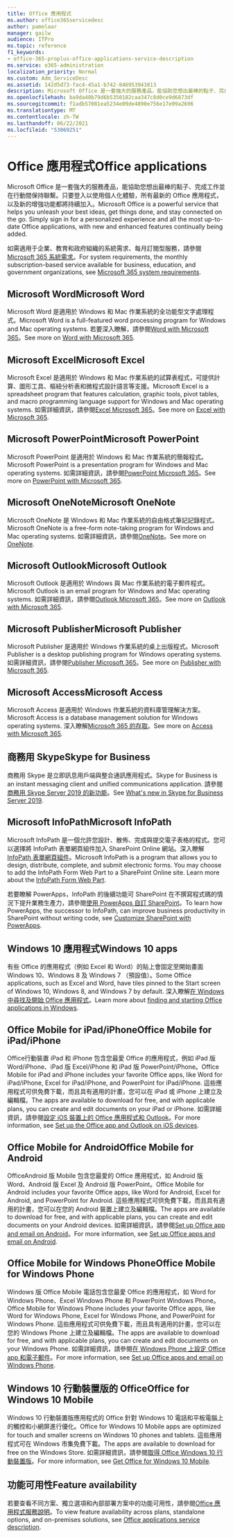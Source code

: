 ```yaml
---
title: Office 應用程式
ms.author: office365servicedesc
author: pamelaar
manager: gailw
audience: ITPro
ms.topic: reference
f1_keywords:
- office-365-proplus-office-applications-service-description
ms.service: o365-administration
localization_priority: Normal
ms.custom: Adm_ServiceDesc
ms.assetid: 142d5d73-fac4-45a1-b742-846953943813
description: Microsoft Office 是一套強大的服務產品，能協助您想出最棒的點子、完成工作並在行動間保持聯繫。只要登入以使用個人化體驗，所有最新的 Office 應用程式，以及新的增強功能都將持續加入。
ms.openlocfilehash: ba9da48b79d6b5350182caa347c8d0ce9d6873df
ms.sourcegitcommit: f1adb57081ea5234e09de4890e756e17e09a2696
ms.translationtype: MT
ms.contentlocale: zh-TW
ms.lasthandoff: 06/22/2021
ms.locfileid: "53069251"
---
```

# <a name="office-applications"></a><span data-ttu-id="906f6-104">Office 應用程式</span><span class="sxs-lookup"><span data-stu-id="906f6-104">Office applications</span></span>

<span data-ttu-id="906f6-p102">Microsoft Office 是一套強大的服務產品，能協助您想出最棒的點子、完成工作並在行動間保持聯繫。只要登入以使用個人化體驗，所有最新的 Office 應用程式，以及新的增強功能都將持續加入。</span><span class="sxs-lookup"><span data-stu-id="906f6-p102">Microsoft Office is a powerful service that helps you unleash your best ideas, get things done, and stay connected on the go. Simply sign in for a personalized experience and all the most up-to-date Office applications, with new and enhanced features continually being added.</span></span>
  
<span data-ttu-id="906f6-107">如需適用于企業、教育和政府組織的系統需求、每月訂閱型服務，請參閱[Microsoft 365 系統需求](https://products.office.com/office-system-requirements/#Office365forBEG)。</span><span class="sxs-lookup"><span data-stu-id="906f6-107">For system requirements, the monthly subscription-based service available for business, education, and government organizations, see [Microsoft 365 system requirements](https://products.office.com/office-system-requirements/#Office365forBEG).</span></span>
  
## <a name="microsoft-word"></a><span data-ttu-id="906f6-108">Microsoft Word</span><span class="sxs-lookup"><span data-stu-id="906f6-108">Microsoft Word</span></span>

<span data-ttu-id="906f6-109">Microsoft Word 是適用於 Windows 和 Mac 作業系統的全功能型文字處理程式。</span><span class="sxs-lookup"><span data-stu-id="906f6-109">Microsoft Word is a full-featured word processing program for Windows and Mac operating systems.</span></span> <span data-ttu-id="906f6-110">若要深入瞭解，請參閱[Word with Microsoft 365](https://www.microsoft.com/microsoft-365/word)。</span><span class="sxs-lookup"><span data-stu-id="906f6-110">See more on [Word with Microsoft 365](https://www.microsoft.com/microsoft-365/word).</span></span>

## <a name="microsoft-excel"></a><span data-ttu-id="906f6-111">Microsoft Excel</span><span class="sxs-lookup"><span data-stu-id="906f6-111">Microsoft Excel</span></span>

<span data-ttu-id="906f6-112">Microsoft Excel 是適用於 Windows 和 Mac 作業系統的試算表程式，可提供計算、圖形工具、樞紐分析表和微程式設計語言等支援。</span><span class="sxs-lookup"><span data-stu-id="906f6-112">Microsoft Excel is a spreadsheet program that features calculation, graphic tools, pivot tables, and macro programming language support for Windows and Mac operating systems.</span></span> <span data-ttu-id="906f6-113">如需詳細資訊，請參閱[Excel Microsoft 365](https://www.microsoft.com/microsoft-365/excel)。</span><span class="sxs-lookup"><span data-stu-id="906f6-113">See more on [Excel with Microsoft 365](https://www.microsoft.com/microsoft-365/excel).</span></span>
  
## <a name="microsoft-powerpoint"></a><span data-ttu-id="906f6-114">Microsoft PowerPoint</span><span class="sxs-lookup"><span data-stu-id="906f6-114">Microsoft PowerPoint</span></span>

<span data-ttu-id="906f6-115">Microsoft PowerPoint 是適用於 Windows 和 Mac 作業系統的簡報程式。</span><span class="sxs-lookup"><span data-stu-id="906f6-115">Microsoft PowerPoint is a presentation program for Windows and Mac operating systems.</span></span> <span data-ttu-id="906f6-116">如需詳細資訊，請參閱[PowerPoint Microsoft 365](https://www.microsoft.com/microsoft-365/powerpoint)。</span><span class="sxs-lookup"><span data-stu-id="906f6-116">See more on [PowerPoint with Microsoft 365](https://www.microsoft.com/microsoft-365/powerpoint).</span></span>

## <a name="microsoft-onenote"></a><span data-ttu-id="906f6-117">Microsoft OneNote</span><span class="sxs-lookup"><span data-stu-id="906f6-117">Microsoft OneNote</span></span>

<span data-ttu-id="906f6-118">Microsoft OneNote 是 Windows 和 Mac 作業系統的自由格式筆記記錄程式。</span><span class="sxs-lookup"><span data-stu-id="906f6-118">Microsoft OneNote is a free-form note-taking program for Windows and Mac operating systems.</span></span> <span data-ttu-id="906f6-119">如需詳細資訊，請參閱[OneNote](https://www.microsoft.com/microsoft-365/onenote/digital-note-taking-app)。</span><span class="sxs-lookup"><span data-stu-id="906f6-119">See more on [OneNote](https://www.microsoft.com/microsoft-365/onenote/digital-note-taking-app).</span></span>
  
## <a name="microsoft-outlook"></a><span data-ttu-id="906f6-120">Microsoft Outlook</span><span class="sxs-lookup"><span data-stu-id="906f6-120">Microsoft Outlook</span></span>

<span data-ttu-id="906f6-121">Microsoft Outlook 是適用於 Windows 與 Mac 作業系統的電子郵件程式。</span><span class="sxs-lookup"><span data-stu-id="906f6-121">Microsoft Outlook is an email program for Windows and Mac operating systems.</span></span> <span data-ttu-id="906f6-122">如需詳細資訊，請參閱[Outlook Microsoft 365](https://www.microsoft.com/microsoft-365/outlook/outlook-personal-email-plans)。</span><span class="sxs-lookup"><span data-stu-id="906f6-122">See more on [Outlook with Microsoft 365](https://www.microsoft.com/microsoft-365/outlook/outlook-personal-email-plans).</span></span>
  
## <a name="microsoft-publisher"></a><span data-ttu-id="906f6-123">Microsoft Publisher</span><span class="sxs-lookup"><span data-stu-id="906f6-123">Microsoft Publisher</span></span>

<span data-ttu-id="906f6-124">Microsoft Publisher 是適用於 Windows 作業系統的桌上出版程式。</span><span class="sxs-lookup"><span data-stu-id="906f6-124">Microsoft Publisher is a desktop publishing program for Windows operating systems.</span></span> <span data-ttu-id="906f6-125">如需詳細資訊，請參閱[Publisher Microsoft 365](https://www.microsoft.com/microsoft-365/publisher)。</span><span class="sxs-lookup"><span data-stu-id="906f6-125">See more on [Publisher with Microsoft 365](https://www.microsoft.com/microsoft-365/publisher).</span></span>
  
## <a name="microsoft-access"></a><span data-ttu-id="906f6-126">Microsoft Access</span><span class="sxs-lookup"><span data-stu-id="906f6-126">Microsoft Access</span></span>

<span data-ttu-id="906f6-127">Microsoft Access 是適用於 Windows 作業系統的資料庫管理解決方案。</span><span class="sxs-lookup"><span data-stu-id="906f6-127">Microsoft Access is a database management solution for Windows operating systems.</span></span> <span data-ttu-id="906f6-128">深入瞭解[Microsoft 365 的存取](https://www.microsoft.com/microsoft-365/access)。</span><span class="sxs-lookup"><span data-stu-id="906f6-128">See more on [Access with Microsoft 365](https://www.microsoft.com/microsoft-365/access).</span></span>
  
## <a name="skype-for-business"></a><span data-ttu-id="906f6-129">商務用 Skype</span><span class="sxs-lookup"><span data-stu-id="906f6-129">Skype for Business</span></span>

<span data-ttu-id="906f6-130">商務用 Skype 是立即訊息用戶端與整合通訊應用程式。</span><span class="sxs-lookup"><span data-stu-id="906f6-130">Skype for Business is an instant messaging client and unified communications application.</span></span> <span data-ttu-id="906f6-131">請參閱[商務用 Skype Server 2019 的新功能](/skypeforbusiness/whats-new)。</span><span class="sxs-lookup"><span data-stu-id="906f6-131">See [What's new in Skype for Business Server 2019](/skypeforbusiness/whats-new).</span></span>
  
## <a name="microsoft-infopath"></a><span data-ttu-id="906f6-132">Microsoft InfoPath</span><span class="sxs-lookup"><span data-stu-id="906f6-132">Microsoft InfoPath</span></span>

<span data-ttu-id="906f6-p111">Microsoft InfoPath 是一個允許您設計、散佈、完成與提交電子表格的程式。您可以選擇將 InfoPath 表單網頁組件加入 SharePoint Online 網站。深入瞭解 [InfoPath 表單網頁組件](https://go.microsoft.com/fwlink/p/?LinkId=271687)。</span><span class="sxs-lookup"><span data-stu-id="906f6-p111">Microsoft InfoPath is a program that allows you to design, distribute, complete, and submit electronic forms. You may choose to add the InfoPath Form Web Part to a SharePoint Online site. Learn more about the [InfoPath Form Web Part](https://go.microsoft.com/fwlink/p/?LinkId=271687).</span></span>

<span data-ttu-id="906f6-136">若要瞭解 PowerApps，InfoPath 的後續功能可 SharePoint 在不撰寫程式碼的情況下提升業務生產力，請參閱[使用 PowerApps 自訂 SharePoint](https://powerapps.microsoft.com/infopath/)。</span><span class="sxs-lookup"><span data-stu-id="906f6-136">To learn how PowerApps, the successor to InfoPath, can improve business productivity in SharePoint without writing code, see [Customize SharePoint with PowerApps](https://powerapps.microsoft.com/infopath/).</span></span>
  
## <a name="windows-10-apps"></a><span data-ttu-id="906f6-137">Windows 10 應用程式</span><span class="sxs-lookup"><span data-stu-id="906f6-137">Windows 10 apps</span></span>

<span data-ttu-id="906f6-138">有些 Office 的應用程式（例如 Excel 和 Word）的貼上會固定至開始畫面 Windows 10、Windows 8 及 Windows 7 （預設值）。</span><span class="sxs-lookup"><span data-stu-id="906f6-138">Some Office applications, such as Excel and Word, have tiles pinned to the Start screen of Windows 10, Windows 8, and Windows 7 by default.</span></span> <span data-ttu-id="906f6-139">深入瞭解[在 Windows 中尋找及開始 Office 應用程式](https://support.microsoft.com/office/907ce545-6ae8-459b-8d9d-de6764a635d6)。</span><span class="sxs-lookup"><span data-stu-id="906f6-139">Learn more about [finding and starting Office applications in Windows](https://support.microsoft.com/office/907ce545-6ae8-459b-8d9d-de6764a635d6).</span></span>
  
## <a name="office-mobile-for-ipadiphone"></a><span data-ttu-id="906f6-140">Office Mobile for iPad/iPhone</span><span class="sxs-lookup"><span data-stu-id="906f6-140">Office Mobile for iPad/iPhone</span></span>

<span data-ttu-id="906f6-141">Office行動裝置 iPad 和 iPhone 包含您最愛 Office 的應用程式，例如 iPad 版 Word/iPhone、iPad 版 Excel/iPhone 和 iPad 版 PowerPoint/iPhone。</span><span class="sxs-lookup"><span data-stu-id="906f6-141">Office Mobile for iPad and iPhone includes your favorite Office apps, like Word for iPad/iPhone, Excel for iPad/iPhone, and PowerPoint for iPad/iPhone.</span></span> <span data-ttu-id="906f6-142">這些應用程式可供免費下載，而且具有適用的計畫，您可以在 iPad 或 iPhone 上建立及編輯檔。</span><span class="sxs-lookup"><span data-stu-id="906f6-142">The apps are available to download for free, and with applicable plans, you can create and edit documents on your iPad or iPhone.</span></span> <span data-ttu-id="906f6-143">如需詳細資訊，請參閱[設定 iOS 裝置上的 Office 應用程式和 Outlook](https://support.microsoft.com/office/0402b37e-49c4-4419-a030-f34c2013041f)。</span><span class="sxs-lookup"><span data-stu-id="906f6-143">For more information, see [Set up the Office app and Outlook on iOS devices](https://support.microsoft.com/office/0402b37e-49c4-4419-a030-f34c2013041f).</span></span>

## <a name="office-mobile-for-android"></a><span data-ttu-id="906f6-144">Office Mobile for Android</span><span class="sxs-lookup"><span data-stu-id="906f6-144">Office Mobile for Android</span></span>

<span data-ttu-id="906f6-145">OfficeAndroid 版 Mobile 包含您最愛的 Office 應用程式，如 Android 版 Word、Android 版 Excel 及 Android 版 PowerPoint。</span><span class="sxs-lookup"><span data-stu-id="906f6-145">Office Mobile for Android includes your favorite Office apps, like Word for Android, Excel for Android, and PowerPoint for Android.</span></span> <span data-ttu-id="906f6-146">這些應用程式可供免費下載，而且具有適用的計畫，您可以在您的 Android 裝置上建立及編輯檔。</span><span class="sxs-lookup"><span data-stu-id="906f6-146">The apps are available to download for free, and with applicable plans, you can create and edit documents on your Android devices.</span></span> <span data-ttu-id="906f6-147">如需詳細資訊，請參閱[Set up Office app and email on Android](https://support.office.com/article/6ef2ebf2-fc2d-474a-be4a-5a801365c87f)。</span><span class="sxs-lookup"><span data-stu-id="906f6-147">For more information, see [Set up Office apps and email on Android](https://support.office.com/article/6ef2ebf2-fc2d-474a-be4a-5a801365c87f).</span></span>

## <a name="office-mobile-for-windows-phone"></a><span data-ttu-id="906f6-148">Office Mobile for Windows Phone</span><span class="sxs-lookup"><span data-stu-id="906f6-148">Office Mobile for Windows Phone</span></span>

<span data-ttu-id="906f6-149">Windows 版 Office Mobile 電話包含您最愛 Office 的應用程式，如 Word for Windows Phone、Excel Windows Phone 和 PowerPoint Windows Phone。</span><span class="sxs-lookup"><span data-stu-id="906f6-149">Office Mobile for Windows Phone includes your favorite Office apps, like Word for Windows Phone, Excel for Windows Phone, and PowerPoint for Windows Phone.</span></span> <span data-ttu-id="906f6-150">這些應用程式可供免費下載，而且具有適用的計畫，您可以在您的 Windows Phone 上建立及編輯檔。</span><span class="sxs-lookup"><span data-stu-id="906f6-150">The apps are available to download for free, and with applicable plans, you can create and edit documents on your Windows Phone.</span></span> <span data-ttu-id="906f6-151">如需詳細資訊，請參閱[在 Windows Phone 上設定 Office app 和電子郵件](https://support.office.com/article/9bccc8b8-a321-4d0d-a45e-6e06a3438e43)。</span><span class="sxs-lookup"><span data-stu-id="906f6-151">For more information, see [Set up Office apps and email on Windows Phone](https://support.office.com/article/9bccc8b8-a321-4d0d-a45e-6e06a3438e43).</span></span>

## <a name="office-for-windows-10-mobile"></a><span data-ttu-id="906f6-152">Windows 10 行動裝置版的 Office</span><span class="sxs-lookup"><span data-stu-id="906f6-152">Office for Windows 10 Mobile</span></span>

<span data-ttu-id="906f6-153">Windows 10 行動裝置版應用程式的 Office 針對 Windows 10 電話和平板電腦上的觸控和小網屏進行優化。</span><span class="sxs-lookup"><span data-stu-id="906f6-153">Office for Windows 10 Mobile apps are optimized for touch and smaller screens on Windows 10 phones and tablets.</span></span> <span data-ttu-id="906f6-154">這些應用程式可在 Windows 市集免費下載。</span><span class="sxs-lookup"><span data-stu-id="906f6-154">The apps are available to download for free on the Windows Store.</span></span> <span data-ttu-id="906f6-155">如需詳細資訊，請參閱[取得 Office Windows 10 行動裝置版](https://products.office.com/mobile/office-mobile-apps-for-windows)。</span><span class="sxs-lookup"><span data-stu-id="906f6-155">For more information, see [Get Office for Windows 10 Mobile](https://products.office.com/mobile/office-mobile-apps-for-windows).</span></span>
  
## <a name="feature-availability"></a><span data-ttu-id="906f6-156">功能可用性</span><span class="sxs-lookup"><span data-stu-id="906f6-156">Feature availability</span></span>

<span data-ttu-id="906f6-157">若要查看不同方案、獨立選項和內部部署方案中的功能可用性，請參閱[Office 應用程式服務說明](office-applications-service-description.md)。</span><span class="sxs-lookup"><span data-stu-id="906f6-157">To view feature availability across plans, standalone options, and on-premises solutions, see [Office applications service description](office-applications-service-description.md).</span></span>
